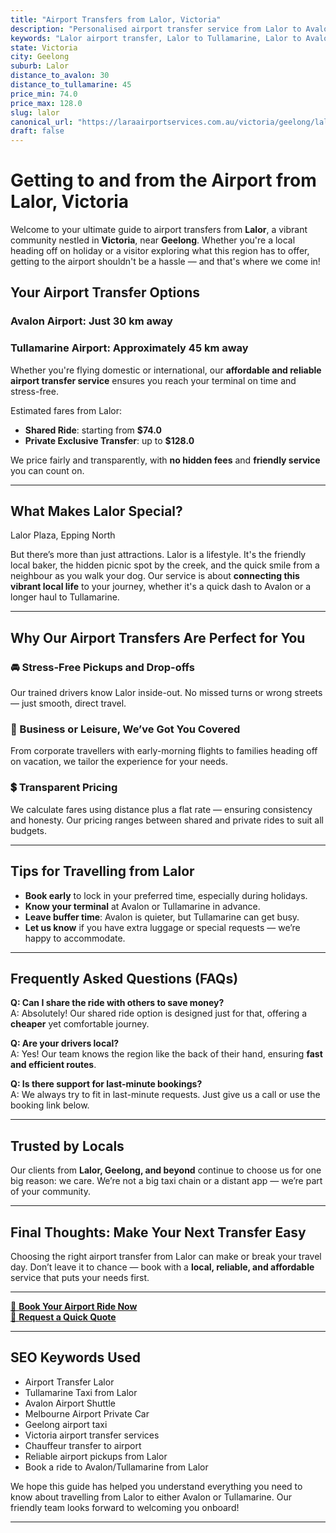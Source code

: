 ```yaml
---
title: "Airport Transfers from Lalor, Victoria"
description: "Personalised airport transfer service from Lalor to Avalon and Tullamarine airports. Enjoy a smooth, affordable ride with us!"
keywords: "Lalor airport transfer, Lalor to Tullamarine, Lalor to Avalon, airport taxi Lalor, private airport transfer Lalor, shared ride Lalor, Lalor transfers, airport shuttle Lalor, book Lalor airport taxi, affordable Lalor airport transfer, Lalor airport transfer service, airport transfer Geelong, airport transfer Melbourne, Melbourne airport taxi, airport transfers Victoria, Tullamarine airport shuttle, Avalon airport transfers, Melbourne private transfer, airport transport services Melbourne"
state: Victoria
city: Geelong
suburb: Lalor
distance_to_avalon: 30
distance_to_tullamarine: 45
price_min: 74.0
price_max: 128.0
slug: lalor
canonical_url: "https://laraairportservices.com.au/victoria/geelong/lalor/"
draft: false
---
```


# Getting to and from the Airport from Lalor, Victoria

Welcome to your ultimate guide to airport transfers from **Lalor**, a vibrant community nestled in **Victoria**, near **Geelong**. Whether you're a local heading off on holiday or a visitor exploring what this region has to offer, getting to the airport shouldn't be a hassle — and that's where we come in!

## Your Airport Transfer Options

### Avalon Airport: Just 30 km away  
### Tullamarine Airport: Approximately 45 km away

Whether you're flying domestic or international, our **affordable and reliable airport transfer service** ensures you reach your terminal on time and stress-free.

Estimated fares from Lalor:
- **Shared Ride**: starting from **$74.0**
- **Private Exclusive Transfer**: up to **$128.0**

We price fairly and transparently, with **no hidden fees** and **friendly service** you can count on.

---

## What Makes Lalor Special?

Lalor Plaza, Epping North

But there’s more than just attractions. Lalor is a lifestyle. It's the friendly local baker, the hidden picnic spot by the creek, and the quick smile from a neighbour as you walk your dog. Our service is about **connecting this vibrant local life** to your journey, whether it's a quick dash to Avalon or a longer haul to Tullamarine.

---

## Why Our Airport Transfers Are Perfect for You

### 🚘 Stress-Free Pickups and Drop-offs
Our trained drivers know Lalor inside-out. No missed turns or wrong streets — just smooth, direct travel.

### 💼 Business or Leisure, We’ve Got You Covered
From corporate travellers with early-morning flights to families heading off on vacation, we tailor the experience for your needs.

### 💲 Transparent Pricing
We calculate fares using distance plus a flat rate — ensuring consistency and honesty. Our pricing ranges between shared and private rides to suit all budgets.

---

## Tips for Travelling from Lalor

- **Book early** to lock in your preferred time, especially during holidays.
- **Know your terminal** at Avalon or Tullamarine in advance.
- **Leave buffer time**: Avalon is quieter, but Tullamarine can get busy.
- **Let us know** if you have extra luggage or special requests — we’re happy to accommodate.

---

## Frequently Asked Questions (FAQs)

**Q: Can I share the ride with others to save money?**  
A: Absolutely! Our shared ride option is designed just for that, offering a **cheaper** yet comfortable journey.

**Q: Are your drivers local?**  
A: Yes! Our team knows the region like the back of their hand, ensuring **fast and efficient routes**.

**Q: Is there support for last-minute bookings?**  
A: We always try to fit in last-minute requests. Just give us a call or use the booking link below.

---

## Trusted by Locals

Our clients from **Lalor, Geelong, and beyond** continue to choose us for one big reason: we care. We’re not a big taxi chain or a distant app — we’re part of your community.

---

## Final Thoughts: Make Your Next Transfer Easy

Choosing the right airport transfer from Lalor can make or break your travel day. Don’t leave it to chance — book with a **local, reliable, and affordable** service that puts your needs first.

---

[📅 **Book Your Airport Ride Now**](https://laraairportservices.square.site/s/appointments)  
[📧 **Request a Quick Quote**](https://laraairportservices.square.site/contact-us)

---

## SEO Keywords Used
- Airport Transfer Lalor
- Tullamarine Taxi from Lalor
- Avalon Airport Shuttle
- Melbourne Airport Private Car
- Geelong airport taxi
- Victoria airport transfer services
- Chauffeur transfer to airport
- Reliable airport pickups from Lalor
- Book a ride to Avalon/Tullamarine from Lalor

We hope this guide has helped you understand everything you need to know about travelling from Lalor to either Avalon or Tullamarine. Our friendly team looks forward to welcoming you onboard!

---
